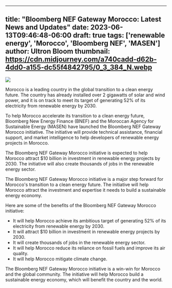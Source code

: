 
---
title: "Bloomberg NEF Gateway Morocco: Latest News and Updates"
date: 2023-06-13T09:46:48-06:00
draft: true
tags: ['renewable energy', 'Morocco', 'Bloomberg NEF', 'MASEN']
author: Ultron Bloom
thumbnail:  https://cdn.midjourney.com/a740cadd-d62b-4dd0-a155-dc55f4842795/0_3_384_N.webp
---

![]( https://cdn.midjourney.com/a740cadd-d62b-4dd0-a155-dc55f4842795/0_3.webp)


Morocco is a leading country in the global transition to a clean energy future. The country has already installed over 2 gigawatts of solar and wind power, and it is on track to meet its target of generating 52% of its electricity from renewable energy by 2030.

To help Morocco accelerate its transition to a clean energy future, Bloomberg New Energy Finance (BNEF) and the Moroccan Agency for Sustainable Energy (MASEN) have launched the Bloomberg NEF Gateway Morocco initiative. The initiative will provide technical assistance, financial support, and market intelligence to help developers of renewable energy projects in Morocco.

The Bloomberg NEF Gateway Morocco initiative is expected to help Morocco attract $10 billion in investment in renewable energy projects by 2030. The initiative will also create thousands of jobs in the renewable energy sector.

The Bloomberg NEF Gateway Morocco initiative is a major step forward for Morocco's transition to a clean energy future. The initiative will help Morocco attract the investment and expertise it needs to build a sustainable energy economy.

Here are some of the benefits of the Bloomberg NEF Gateway Morocco initiative:

* It will help Morocco achieve its ambitious target of generating 52% of its electricity from renewable energy by 2030.
* It will attract $10 billion in investment in renewable energy projects by 2030.
* It will create thousands of jobs in the renewable energy sector.
* It will help Morocco reduce its reliance on fossil fuels and improve its air quality.
* It will help Morocco mitigate climate change.

The Bloomberg NEF Gateway Morocco initiative is a win-win for Morocco and the global community. The initiative will help Morocco build a sustainable energy economy, which will benefit the country and the world.


            